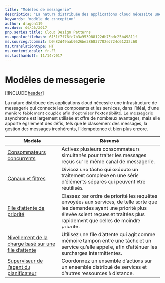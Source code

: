```yaml
---
title: "Modèles de messagerie"
description: "La nature distribuée des applications cloud nécessite une infrastructure de messagerie qui connecte les composants et les services, dans l’idéal, d’une manière faiblement couplée afin d’optimiser l’extensibilité. La messagerie asynchrone est largement utilisée et offre de nombreux avantages, mais elle apporte également des défis, tels que le classement des messages, la gestion des messages incohérents, l’idempotence et bien plus encore."
keywords: "modèle de conception"
author: dragon119
ms.date: 06/23/2017
pnp.series.title: Cloud Design Patterns
ms.openlocfilehash: 6151f7f76fc7b3a953988122db75bdc25b49811f
ms.sourcegitcommit: b0482d49aab0526be386837702e7724c61232c60
ms.translationtype: HT
ms.contentlocale: fr-FR
ms.lasthandoff: 11/14/2017
---
```

# <a name="messaging-patterns"></a>Modèles de messagerie

[!INCLUDE [header](../../_includes/header.md)]

La nature distribuée des applications cloud nécessite une infrastructure de messagerie qui connecte les composants et les services, dans l’idéal, d’une manière faiblement couplée afin d’optimiser l’extensibilité. La messagerie asynchrone est largement utilisée et offre de nombreux avantages, mais elle apporte également des défis, tels que le classement des messages, la gestion des messages incohérents, l’idempotence et bien plus encore.

| Modèle | Résumé |
| ------- | ------- |
| [Consommateurs concurrents](../competing-consumers.md) | Activez plusieurs consommateurs simultanés pour traiter les messages reçus sur le même canal de messagerie. |
| [Canaux et filtres](../pipes-and-filters.md) | Divisez une tâche qui exécute un traitement complexe en une série d’éléments séparés qui peuvent être réutilisés. |
| [File d’attente de priorité](../priority-queue.md) | Classez par ordre de priorité les requêtes envoyées aux services, de telle sorte que les demandes ayant une priorité plus élevée soient reçues et traitées plus rapidement que celles de moindre priorité. |
| [Nivellement de la charge basé sur une file d’attente](../queue-based-load-leveling.md) | Utilisez une file d’attente qui agit comme mémoire tampon entre une tâche et un service qu’elle appelle, afin d’atténuer les surcharges intermittentes. |
| [Superviseur de l’agent du planificateur](../scheduler-agent-supervisor.md) | Coordonnez un ensemble d’actions sur un ensemble distribué de services et d’autres ressources à distance. |